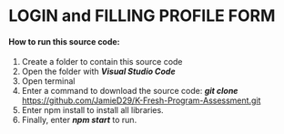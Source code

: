 # LOGIN and FILLING PROFILE  FORM

#### How to run this source code: 

1. Create a folder to contain this source code
2. Open the folder with ***Visual Studio Code***
3. Open terminal 
4. Enter a command to download the source code: ***git clone*** https://github.com/JamieD29/K-Fresh-Program-Assessment.git
5. Enter npm install to install all libraries.
6. Finally, enter ***npm start*** to run.
